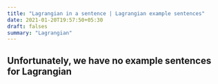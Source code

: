 ```yaml
---
title: "Lagrangian in a sentence | Lagrangian example sentences"
date: 2021-01-20T19:57:50+05:30
draft: falses
summary: "Lagrangian"
---
```

## Unfortunately, we have no example sentences for Lagrangian                 
